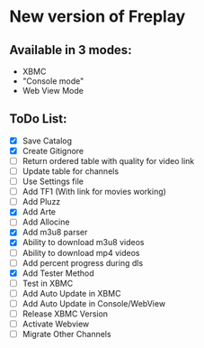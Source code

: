 # New version of Freplay

## Available in 3 modes:
- XBMC
- "Console mode"
- Web View Mode

## ToDo List:
- [x] Save Catalog
- [x] Create Gitignore
- [ ] Return ordered table with quality for video link
- [ ] Update table for channels
- [ ] Use Settings file
- [ ] Add TF1 (With link for movies working)
- [ ] Add Pluzz
- [x] Add Arte
- [ ] Add Allocine
- [x] Add m3u8 parser
- [x] Ability to download m3u8 videos
- [ ] Ability to download mp4 videos
- [ ] Add percent progress during dls
- [x] Add Tester Method
- [ ] Test in XBMC
- [ ] Add Auto Update in XBMC
- [ ] Add Auto Update in Console/WebView
- [ ] Release XBMC Version
- [ ] Activate Webview
- [ ] Migrate Other Channels